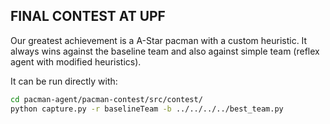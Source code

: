 ## FINAL CONTEST AT UPF

Our greatest achievement is a A-Star pacman with a custom heuristic. 
It always wins against the baseline team and also against simple team (reflex agent with modified heuristics). 

It can be run directly with:
```sh
cd pacman-agent/pacman-contest/src/contest/
python capture.py -r baselineTeam -b ../../../../best_team.py
```